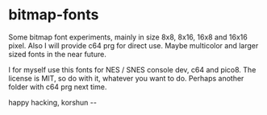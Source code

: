 # bitmap-fonts
Some bitmap font experiments, mainly in size 8x8, 8x16, 16x8 and 16x16 pixel.
Also I will provide c64 prg for direct use.
Maybe multicolor and larger sized fonts in the near future.

I for myself use this fonts for NES / SNES console dev, c64 and pico8. 
The license is MIT, so do with it, whatever you want to do. 
Perhaps another folder with c64 prg next time.

happy hacking, 
korshun --
